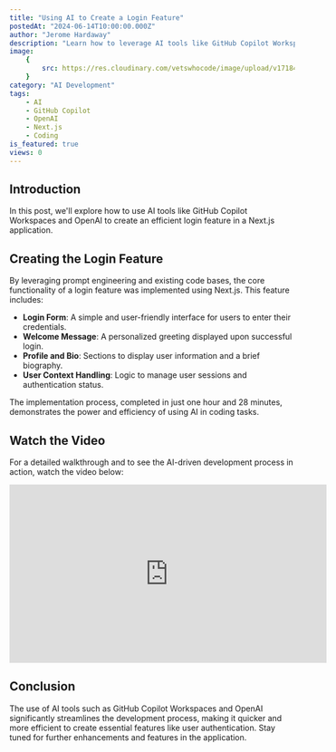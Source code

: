 ```yaml
---
title: "Using AI to Create a Login Feature"
postedAt: "2024-06-14T10:00:00.000Z"
author: "Jerome Hardaway"
description: "Learn how to leverage AI tools like GitHub Copilot Workspaces and OpenAI to create a Next.js login feature efficiently."
image:
    {
        src: https://res.cloudinary.com/vetswhocode/image/upload/v1718415884/YouTube_Thumbnail_Scroll_YouTube_Thumbnail_znc4st.png,
    }
category: "AI Development"
tags:
    - AI
    - GitHub Copilot
    - OpenAI
    - Next.js
    - Coding
is_featured: true
views: 0
---
```


## Introduction

In this post, we'll explore how to use AI tools like GitHub Copilot Workspaces and OpenAI to create an efficient login feature in a Next.js application.

## Creating the Login Feature

By leveraging prompt engineering and existing code bases, the core functionality of a login feature was implemented using Next.js. This feature includes:

-   **Login Form**: A simple and user-friendly interface for users to enter their credentials.
-   **Welcome Message**: A personalized greeting displayed upon successful login.
-   **Profile and Bio**: Sections to display user information and a brief biography.
-   **User Context Handling**: Logic to manage user sessions and authentication status.

The implementation process, completed in just one hour and 28 minutes, demonstrates the power and efficiency of using AI in coding tasks.

## Watch the Video

For a detailed walkthrough and to see the AI-driven development process in action, watch the video below:

<iframe width="560" height="315" src="https://www.youtube.com/embed/82sI4O91cC0?si=trHyMndyuLcLbsvt" title="YouTube video player" frameborder="0" allow="accelerometer; autoplay; clipboard-write; encrypted-media; gyroscope; picture-in-picture; web-share" referrerpolicy="strict-origin-when-cross-origin" allowfullscreen></iframe>

## Conclusion

The use of AI tools such as GitHub Copilot Workspaces and OpenAI significantly streamlines the development process, making it quicker and more efficient to create essential features like user authentication. Stay tuned for further enhancements and features in the application.
